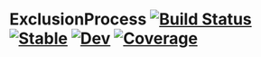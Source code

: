 # ExclusionProcess [![Build Status](https://github.com/Wandao123/ExclusionProcess.jl/actions/workflows/CI.yml/badge.svg?branch=main)](https://github.com/Wandao123/ExclusionProcess.jl/actions/workflows/CI.yml?query=branch%3Amain) [![Stable](https://img.shields.io/badge/docs-stable-blue.svg)](https://Wandao123.github.io/ExclusionProcess.jl/stable/) [![Dev](https://img.shields.io/badge/docs-dev-blue.svg)](https://Wandao123.github.io/ExclusionProcess.jl/dev/) [![Coverage](https://codecov.io/gh/Wandao123/ExclusionProcess.jl/branch/main/graph/badge.svg)](https://codecov.io/gh/Wandao123/ExclusionProcess.jl)
